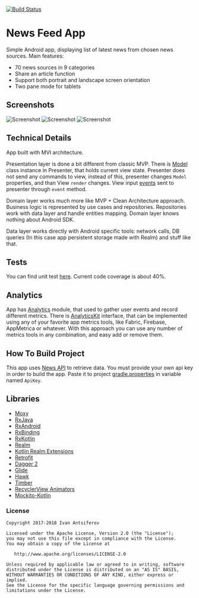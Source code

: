 [![Build Status](https://travis-ci.org/IvanAntsiferov/News-Feed-App.svg?branch=master)](https://travis-ci.org/IvanAntsiferov/News-Feed-App)

# News Feed App
Simple Android app, displaying list of latest news from chosen news sources. Main features:

- 70 news sources in 9 categories
- Share an article function
- Support both portrait and landscape screen orientation
- Two pane mode for tablets

## Screenshots
![Screenshot](https://raw.githubusercontent.com/IvanAntsiferov/News-Feed-App/master/docs/images/Screenshot1.png)
![Screenshot](https://raw.githubusercontent.com/IvanAntsiferov/News-Feed-App/master/docs/images/Screenshot2.png)
![Screenshot](https://raw.githubusercontent.com/IvanAntsiferov/News-Feed-App/master/docs/images/Screenshot3.png)

## Technical Details
App built with MVI architecture.

Presentation layer is done a bit different from classic MVP. There is [Model](https://github.com/IvanAntsiferov/News-Feed-App/blob/master/app/src/main/java/com/voltek/newsfeed/presentation/base/BaseModel.kt) class instance in Presenter, that holds current view state. Presenter does not send any commands to view, instead of this, presenter changes `Model` properties, and than View `render` changes. View input [events](https://github.com/IvanAntsiferov/News-Feed-App/blob/master/app/src/main/java/com/voltek/newsfeed/presentation/base/Event.kt) sent to presenter through `event` method.

Domain layer works much more like MVP + Clean Architecture approach. Business logic is represented by use cases and repositories. Repositories work with data layer and handle entities mapping. Domain layer knows nothing about Android SDK.

Data layer works directly with Android specific tools: network calls, DB queries (In this case app persistent storage made with Realm) and stuff like that.

## Tests
You can find unit test [here](https://github.com/IvanAntsiferov/News-Feed-App/tree/master/app/src/test/java/com/voltek/newsfeed). Current code coverage is about 40%.

## Analytics
App has [Analytics](https://github.com/IvanAntsiferov/News-Feed-App/tree/master/app/src/main/java/com/voltek/newsfeed/analytics) module, that used to gather user events and record different metrics. There is [AnalyticsKit](https://github.com/IvanAntsiferov/News-Feed-App/blob/master/app/src/main/java/com/voltek/newsfeed/analytics/AnalyticsKit.kt) interface, that can be implemented using any of your favorite app metrics tools, like Fabric, Firebase, AppMetrica or whatever. With this approach you can use any number of metrics tools in any combination, and easy add or remove them.

## How To Build Project
This app uses [News API](https://newsapi.org/) to retrieve data. You must provide your own api key in order to build the app. Paste it to project [gradle.properties](https://raw.githubusercontent.com/IvanAntsiferov/News-Feed-App/master/gradle.properties) in variable named ```ApiKey```.

## Libraries

* [Moxy](https://github.com/Arello-Mobile/Moxy)
* [RxJava](https://github.com/ReactiveX/RxJava)
* [RxAndroid](https://github.com/ReactiveX/RxAndroid)
* [RxBinding](https://github.com/JakeWharton/RxBinding)
* [RxKotlin](https://github.com/ReactiveX/RxKotlin)
* [Realm](https://github.com/realm/realm-java)
* [Kotlin Realm Extensions](https://github.com/vicpinm/Kotlin-Realm-Extensions)
* [Retrofit](https://github.com/square/retrofit)
* [Dagger 2](https://github.com/google/dagger)
* [Glide](https://github.com/bumptech/glide)
* [Hawk](https://github.com/orhanobut/hawk)
* [Timber](https://github.com/JakeWharton/timber)
* [RecyclerView Animators](https://github.com/wasabeef/recyclerview-animators)
* [Mockito-Kotlin](https://github.com/nhaarman/mockito-kotlin)

### License

```
Copyright 2017-2018 Ivan Antsiferov

Licensed under the Apache License, Version 2.0 (the "License");
you may not use this file except in compliance with the License.
You may obtain a copy of the License at

   http://www.apache.org/licenses/LICENSE-2.0

Unless required by applicable law or agreed to in writing, software
distributed under the License is distributed on an "AS IS" BASIS,
WITHOUT WARRANTIES OR CONDITIONS OF ANY KIND, either express or implied.
See the License for the specific language governing permissions and
limitations under the License.
```
